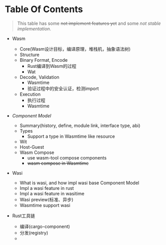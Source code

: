 # Table Of Contents
> This table has some ~~not implement features yet~~ and some _not stable implementation_.

+ Wasm
    - Core(Wasm设计目标，编译原理，堆栈机，抽象语法树)
    - Structure
    - Binary Format, Encode
        - Rust编译到Wasm的过程
        - Wat
    - Decode, Validation
        - Wasmtime
        - 验证过程中的安全认证，检测import
    - Execution
        - 执行过程
        - Wasmtime
    

+ _Component Model_
    - Summary(history, define, module link, interface type, abi)
    - Types
        - Support a type in Wasmtime like resource
    - Wit
    - Host-Guest
    - Wasm Compose
        - use wasm-tool compose components
        - ~~wasm compose in Wasmtime~~

+ Wasi
    - What is wasi, and how impl wasi base Component Model
    - Impl a wasi feature in rust
    - Impl a wasi feature in wasitime
    - Wasi preview(标准、异步)
    - Wasmtime support wasi

+ Rust工具链
    - 编译(cargo-component)
    - 分发(registry)
    - 


